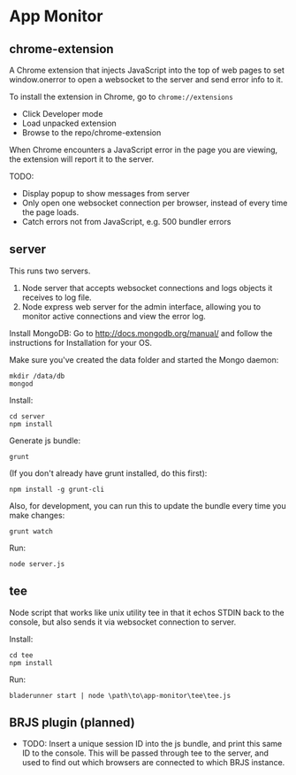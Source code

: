 # App Monitor


chrome-extension
----------------

A Chrome extension that injects JavaScript into the top of web pages to set window.onerror to open a websocket to the server and send error info to it.

To install the extension in Chrome, go to `chrome://extensions`

* Click Developer mode
* Load unpacked extension
* Browse to the repo/chrome-extension

When Chrome encounters a JavaScript error in the page you are viewing, the extension will report it to the server.

TODO:

* Display popup to show messages from server
* Only open one websocket connection per browser, instead of every time the page loads.
* Catch errors not from JavaScript, e.g. 500 bundler errors


server
------

This runs two servers.

1. Node server that accepts websocket connections and logs objects it receives to log file.
2. Node express web server for the admin interface, allowing you to monitor active connections and view the error log.

Install MongoDB:
Go to http://docs.mongodb.org/manual/ and follow the instructions for Installation for your OS.

Make sure you've created the data folder and started the Mongo daemon:
```
mkdir /data/db
mongod
```

Install:

```
cd server
npm install
```

Generate js bundle:
```
grunt
```

(If you don't already have grunt installed, do this first):
```
npm install -g grunt-cli
```

Also, for development, you can run this to update the bundle every time you make changes:
```
grunt watch
```

Run:

```
node server.js
```




tee
---

Node script that works like unix utility tee in that it echos STDIN back to the console, but also sends it via websocket connection to server.

Install:

```
cd tee
npm install
```

Run:

```
bladerunner start | node \path\to\app-monitor\tee\tee.js
```


BRJS plugin (planned)
---------------------

* TODO: Insert a unique session ID into the js bundle, and print this same ID to the console. This will be passed through tee to the server, and used to find out which browsers are connected to which BRJS instance.
